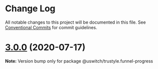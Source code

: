 # Change Log

All notable changes to this project will be documented in this file.
See [Conventional Commits](https://conventionalcommits.org) for commit guidelines.

# [3.0.0](https://github.com/uswitch/trustyle/compare/@uswitch/trustyle.funnel-progress@2.0.2...@uswitch/trustyle.funnel-progress@3.0.0) (2020-07-17)

**Note:** Version bump only for package @uswitch/trustyle.funnel-progress
